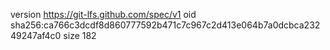 version https://git-lfs.github.com/spec/v1
oid sha256:ca766c3dcdf8d860777592b471c7c967c2d413e064b7a0dcbca23249247af4c0
size 182
